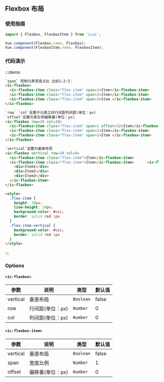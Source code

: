 ## Flexbox 布局

### 使用指南
``` javascript
import { Flexbox, FlexboxItem } from 'icui';

Vue.component(Flexbox.name, Flexbox);
Vue.component(FlexboxItem.name, FlexboxItem);
```

### 代码演示
:::demo
```html
`span` 控制元素宽度占比 比如1:2:3：
<ic-flexbox>
  <ic-flexbox-item class="flex-item" span=1>Item</ic-flexbox-item>
  <ic-flexbox-item class="flex-item" span=2>Item</ic-flexbox-item>
  <ic-flexbox-item class="flex-item" span=3>Item </ic-flexbox-item>
</ic-flexbox>

`row` `col`设置子元素之间行间距列间距(单位：px)
`offset`设置元素左侧偏移量(单位：px)
<ic-flexbox row=20 col=10>
  <ic-flexbox-item class="flex-item" span=1 offset=32>Item</ic-flexbox-item>
  <ic-flexbox-item class="flex-item" span=2>Item</ic-flexbox-item>
  <ic-flexbox-item class="flex-item" span=1>Item </ic-flexbox-item>
</ic-flexbox>

`vertical`设置为垂直布局
<ic-flexbox vertical row=10 col=6>
  <ic-flexbox-item class="flex-item">Item</ic-flexbox-item>
  <ic-flexbox-item class="flex-item">Item</ic-flexbox-item>      <ic-flexbox-item class="flex-item-vertical" vertical>
    <div>Item1</div>
    <div>Item2</div>
    <div>Item3</div>
  </ic-flexbox-item>
</ic-flexbox>

<style>
  .flex-item {
    height: 30px;
    line-height: 30px;
    background-color: #ccc;
    border: solid red 1px
  }
  .flex-item-vertical {
    background-color: #ccc;
    border: solid red 1px
  }
</style>
```
:::

### Options

#### `<ic-flexbox>`
| 参数       | 说明      | 类型       | 默认值       |
|-----------|-----------|-----------|-------------|
| vertical | 垂直布局 | `Boolean` | false |
| row | 行间距(单位：px) | `Number` | 0 |
| col | 列间距(单位：px) | `Number` | 0 |

#### `<ic-flexbox-item>`
| 参数       | 说明      | 类型       | 默认值       |
|-----------|-----------|-----------|-------------|
| vertical | 垂直布局 | `Boolean` | false |
| span | 宽度比例 | `Number` | 1 |
| offset | 偏移量(单位：px) | `Number` | 0 |
